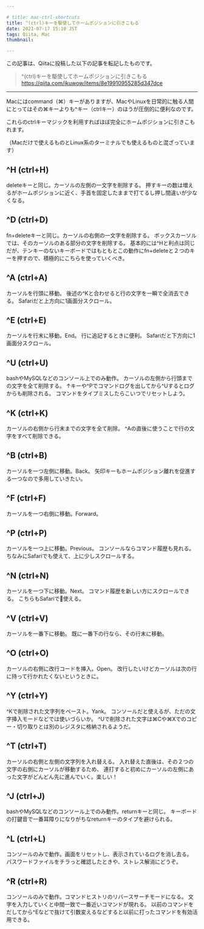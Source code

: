 ```yaml
---

# title: mac-ctrl-shortcuts
title: ^(ctrl)キーを駆使してホームポジションに引きこもる
date: 2021-07-17 15:10 JST
tags: Qiita, Mac
thumbnail:

---
```


この記事は、Qiitaに投稿した以下の記事を転記したものです。

> ^(ctrl)キーを駆使してホームポジションに引きこもる
> https://qiita.com/ikuwow/items/8e19910955285d347dce

---


Macにはcommand（⌘）キーがありますが、MacやLinuxを日常的に触る人間にとってはその⌘キーよりも^キー（ctrlキー）のほうが圧倒的に便利なのです。

これらのctrlキーマジックを利用すればほぼ完全にホームポジションに引きこもれます。

（Macだけで使えるものとLinux系のターミナルでも使えるものと混ざっています）

## ^H (ctrl+H)
deleteキーと同じ。カーソルの左側の一文字を削除する。
押すキーの数は増えるがホームポジションに近く、手首を固定したままで打てるし押し間違いが少なくなる。

## ^D (ctrl+D)
fn+deleteキーと同じ。カーソルの右側の一文字を削除する。
ボックスカーソルでは、そのカーソルのある部分の文字を削除する。
基本的には^Hと利点は同じだが、テンキーのないキーボードではもともとこの動作にfn+deleteと２つのキーを押すので、積極的にこちらを使っていくべき。

## ^A (ctrl+A)
カーソルを行頭に移動。
後述の^Kと合わせると行の文字を一瞬で全消去できる。
Safariだと上方向に1画面分スクロール。

## ^E (ctrl+E)
カーソルを行末に移動。End。
行に追記するときに便利。
Safariだと下方向に1画面分スクロール。

## ^U (ctrl+U)
bashやMySQLなどのコンソール上でのみ動作。
カーソルの左側から行頭までの文字を全て削除する。
↑キーや^Pでコマンドログを出してから^Uするとログからも削除される。
コマンドをタイプミスしたらこいつでリセットしよう。

## ^K (ctrl+K)
カーソルの右側から行末までの文字を全て削除。
^Aの直後に使うことで行の文字をすべて削除できる。

## ^B (ctrl+B)
カーソルを一つ左側に移動。Back。
矢印キーもホームポジション離れを促進する一つなので多用していきたい。

## ^F (ctrl+F)
カーソルを一つ右側に移動。Forward。

## ^P (ctrl+P)
カーソルを一つ上に移動。Previous。
コンソールならコマンド履歴も見れる。
ちなみにSafariでも使えて、上に少しスクロールする。

## ^N (ctrl+N)
カーソルを一つ下に移動。Next。
コマンド履歴を新しい方にスクロールできる。
こちらもSafariで使える。

## ^V (ctrl+V)
カーソルを一番下に移動。
既に一番下の行なら、その行末に移動。

## ^O (ctrl+O)
カーソルの右側に改行コードを挿入。Open。
改行したいけどカーソルは次の行に持って行かれたくないというときに。

## ^Y (ctrl+Y)
^Kで削除された文字列をペースト。Yank。
コンソールだと使えるが、ただの文字挿入モードなどでは使いづらいか。
^Uで削除された文字は⌘Cや⌘Xでのコピー・切り取りとは別のレジスタに格納されるようだ。

## ^T (ctrl+T)
カーソルの右側と左側の文字列を入れ替える。
入れ替えた直後は、その２つの文字の右側にカーソルが移動するため、
連打すると初めにカーソルの左側にあった文字がどんどん先に進んでいく。楽しい！

## ^J (ctrl+J)
bashやMySQLなどのコンソール上でのみ動作。returnキーと同じ。
キーボードの打鍵音で一番耳障りになりがちなreturnキーのタイプを避けられる。

## ^L (ctrl+L)
コンソールのみで動作。画面をリセットし、表示されているログを消し去る。
パスワードファイルをチラっと確認したときや、ストレス解消にどうぞ。

## ^R (ctrl+R)
コンソールのみで動作。コマンドヒストリのリバースサーチモードになる。
文字を入力していくと中間一致で一番近いコマンドが現れる。
以前のコマンドをだしてから^Eなどで抜けて引数変えるなどすると以前に打ったコマンドを有効活用できる。


